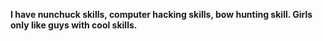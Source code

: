**I have nunchuck skills, computer hacking skills, bow hunting skill. Girls only like guys with cool skills.** 
